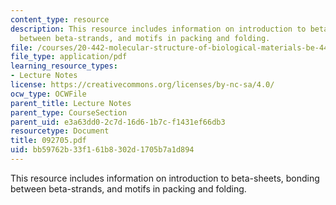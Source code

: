 ```yaml
---
content_type: resource
description: This resource includes information on introduction to beta-sheets, bonding
  between beta-strands, and motifs in packing and folding.
file: /courses/20-442-molecular-structure-of-biological-materials-be-442-fall-2005/bb59762b33f161b8302d1705b7a1d894_092705.pdf
file_type: application/pdf
learning_resource_types:
- Lecture Notes
license: https://creativecommons.org/licenses/by-nc-sa/4.0/
ocw_type: OCWFile
parent_title: Lecture Notes
parent_type: CourseSection
parent_uid: e3a63dd0-2c7d-16d6-1b7c-f1431ef66db3
resourcetype: Document
title: 092705.pdf
uid: bb59762b-33f1-61b8-302d-1705b7a1d894
---
```

This resource includes information on introduction to beta-sheets, bonding between beta-strands, and motifs in packing and folding.